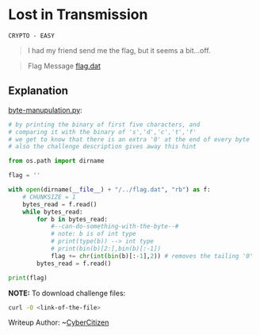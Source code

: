 # Lost in Transmission
`CRYPTO - EASY`
> I had my friend send me the flag, but it seems a bit...off.

> Flag Message [flag.dat](https://github.com/Fl4gSm4sher/CTF-WriteUps/raw/main/San%20Diego%20CTF%202021/CRYPTO/Lost%20in%20Transmission/flag.dat)


## Explanation
[byte-manupulation.py](https://github.com/Fl4gSm4sher/CTF-WriteUps/raw/main/San%20Diego%20CTF%202021/CRYPTO/Lost%20in%20Transmission/byte-manupulation.py):
```py
# by printing the binary of first five characters, and
# comparing it with the binary of 's','d','c','t','f'
# we get to know that there is an extra '0' at the end of every byte
# also the challenge description gives away this hint

from os.path import dirname

flag = ''

with open(dirname(__file__) + "/../flag.dat", "rb") as f:
    # CHUNKSIZE = 1
    bytes_read = f.read()
    while bytes_read:
        for b in bytes_read:
            #--can-do-something-with-the-byte--#
            # note: b is of int type
            # print(type(b)) --> int type
            # print(bin(b)[2:],bin(b)[:-1]) 
            flag += chr(int(bin(b)[:-1],2)) # removes the tailing '0'
        bytes_read = f.read()

print(flag)
```
**NOTE:** To download challenge files: 
```bash
curl -O <link-of-the-file>
```

Writeup Author:
~[CyberCitizen](https://ctftime.org/team/154733)
